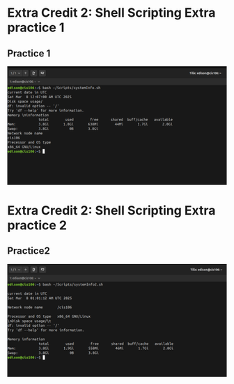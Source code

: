 # Extra Credit 2: Shell Scripting Extra practice 1

## Practice 1
![Extra Practice 1](systemInfo.png)

# Extra Credit 2: Shell Scripting Extra practice 2

## Practice2
![Extra Practice 2](systeminfo2.png)
